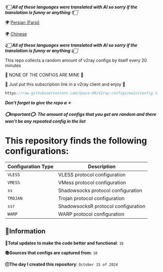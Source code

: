 ***👇🏻 All of these languages were translated with AI so sorry if the translation is funny or anything 👇🏻***

🌍 [Persian (Farsi)](https://github.com/Space-00/V2ray-configs/blob/main/README_PER.md)

🌍 [Chinese](https://github.com/Space-00/V2ray-configs/blob/main/Chinese.md)

***👆🏻 All of these languages were translated with AI so sorry if the translation is funny or anything 👆🏻***


This repo collects a random amount of v2ray configs by itself every 20 minutes 

🚫 NONE OF THE CONFIGS ARE MINE 🚫

💙 Just put this subscription link in a v2ray client and enjoy 💙

```javascript
https://raw.githubusercontent.com/Space-00/V2ray-configs/main/config.txt
```

***Don't forget to give the repo a ⭐***

***⭕Important⭕: The amount of configs that you get are random and there won't be any repeated config in the list***


# This repository finds the following configurations:

| Configuration Type | Description                            |
|--------------------|----------------------------------------|
| `VLESS`            | VLESS protocol configuration           |
| `VMESS`            | VMess protocol configuration           |
| `ss`      | Shadowsocks protocol configuration     |
| `TROJAN`           | Trojan protocol configuration          |
| `ssr`     | ShadowsocksR protocol configuration    |
| `WARP`             | WARP protocol configuration            |



**🔵Information**
--------------------

**📝Total updates to make the code better and functional**: `16`

**📚Sources that configs are captured from**: `10`

**🕖The day I created this repository**: `October 15 of 2024`
